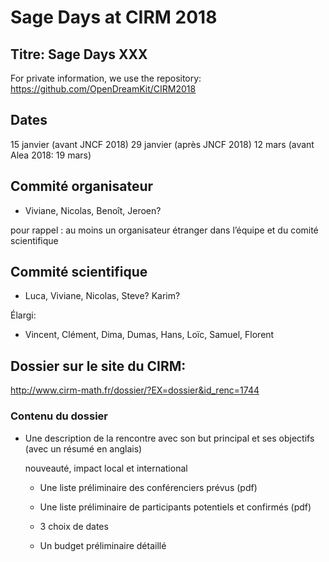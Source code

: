 # Sage Days at CIRM 2018

## Titre: Sage Days XXX

For private information, we use the repository: https://github.com/OpenDreamKit/CIRM2018

## Dates
15 janvier (avant JNCF 2018)
29 janvier (après JNCF 2018)
12 mars (avant Alea 2018: 19 mars)


## Commité organisateur

  - Viviane, Nicolas, Benoît, Jeroen?

pour rappel : au moins un organisateur étranger dans l’équipe et du
comité scientifique

## Commité scientifique

  - Luca, Viviane, Nicolas, Steve? Karim?

Élargi:

  - Vincent, Clément, Dima, Dumas, Hans, Loïc, Samuel, Florent

## Dossier sur le site du CIRM:

http://www.cirm-math.fr/dossier/?EX=dossier&id_renc=1744

### Contenu du dossier

   * Une description de la rencontre avec son but principal et ses
       objectifs (avec un résumé en anglais)

     nouveauté, impact local et international

     * Une liste préliminaire des conférenciers prévus (pdf)

     * Une liste préliminaire de participants potentiels et confirmés (pdf)

     * 3 choix de dates
     * Un budget préliminaire détaillé

